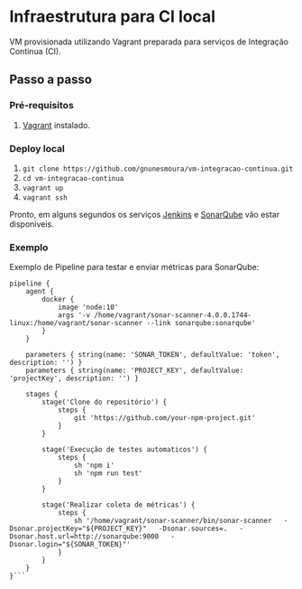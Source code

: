 # Infraestrutura para CI local

VM provisionada utilizando Vagrant preparada para serviços de Integração Continua (CI).

## Passo a passo
### Pré-requisitos
1. [Vagrant](https://www.vagrantup.com/intro/getting-started/) instalado.

### Deploy local
1. `git clone https://github.com/gnunesmoura/vm-integracao-continua.git`
2. `cd vm-integracao-continua`
3. `vagrant up`
4. `vagrant ssh`

Pronto, em alguns segundos os serviços [Jenkins](http://localhost:8080) e [SonarQube](http://localhost:9000) vão estar disponiveis.

### Exemplo

Exemplo de Pipeline para testar e enviar métricas para SonarQube:
```
pipeline {
    agent {
        docker {
            image 'node:10'
            args '-v /home/vagrant/sonar-scanner-4.0.0.1744-linux:/home/vagrant/sonar-scanner --link sonarqube:sonarqube'
        }
    }
    
    parameters { string(name: 'SONAR_TOKEN', defaultValue: 'token', description: '') }
    parameters { string(name: 'PROJECT_KEY', defaultValue: 'projectKey', description: '') }

    stages {
        stage('Clone do repositório') {
            steps {
                git 'https://github.com/your-npm-project.git'
            }
        }
        
        stage('Execução de testes automaticos') {
            steps {
                sh 'npm i'
                sh 'npm run test'
            }
        }
    
        stage('Realizar coleta de métricas') {
            steps {
                sh '/home/vagrant/sonar-scanner/bin/sonar-scanner   -Dsonar.projectKey="${PROJECT_KEY}"   -Dsonar.sources=.   -Dsonar.host.url=http://sonarqube:9000   -Dsonar.login="${SONAR_TOKEN}"'
            }
        }
    }
}```